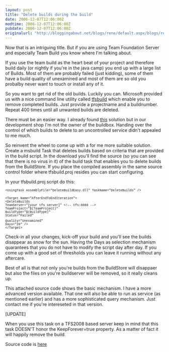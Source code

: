 ```yaml
---
layout: post
title: "Delete builds during the build"
date: 2006-12-07T12:06:00Z
modtime: 2006-12-07T12:06:00Z
pubdate: 2006-12-07T12:06:00Z
originalurl: "http://bloggingabout.net/blogs/rene/default.aspx/blogs/rene/archive/2006/12/07/Delete-builds-during-the-build.aspx"
---
```



<p>Now that is an intriguing title. But if you are using Team Foundation Server and especially Team Build you know where I'm talking about.</p><p>If you use the team build as the heart beat of your project and therefore build daily (or nightly if you're in the java camp) you end up with a large list of Builds. Most of them are probably failed (just kidding), some of them have a build quality of unexamined and most of them are so old you probalby never want to touch or install any of it.</p><p>So you want to get rid of the old builds. Luckily you can. Microsoft provided us with a nice command line utility called <a href="http://msdn2.microsoft.com/en-us/library/aa337656(VS.80).aspx" target="_blank">tfsbuild</a> which enable you to remove completed builds. Just provide a projectname and a buildnumber. Repeat 400 times until all unwanted builds are deleted.</p><p>There must be an easier way. I already found <a href="http://notgartner.wordpress.com/2006/05/22/release-build-clean-up-service-for-team-foundation-server/" target="_blank">this</a> solution but in our development shop I'm not the owner of the buildbox. Handing over the control of which builds to delete to an uncontrolled service didn't appealed to me much.</p><p>So reinvent the wheel to come up with a for me more suitable solution. Create a msbuild Task that deletes builds based on criteria that are provided in the build script. In the download you'll find the source (so you can see that there is no virus in it) of the build task that enables you to delete builds from the BuildStore. If you place the compiled assembly in the same source control folder where tfsbuild.proj resides you can start configuring.</p><p>In your tfsbuild.proj script do this:</p><p><span style="font-size: x-small; font-family: Courier New;">&lt;UsingTask AssemblyFile="DeleteBuildEasy.dll" TaskName="DeleteBuilds" /&gt;</span></p><p><span style="font-size: x-small; font-family: Courier New;">&lt;Target Name="AfterEndToEndIteration"&gt;
<br />
&lt;DeleteBuilds
<br /></span><span style="font-size: x-small; font-family: Courier New;">TeamServer="[your tfs server]" &lt;!-- tfs:8080 --&gt;
<br />
TeamProject="$(TeamProject)"
<br />
BuildType="$(BuildType)"
<br />
Status="Failed"
<br />
Quality="Unexamined"</span><span><br /><span style="font-size: x-small; font-family: Courier New;">Days="20" /&gt;
<br />
&lt;/Target&gt;</span></span></p><p>Check-in all your changes, kick-off your build and you'll see the builds disappear as snow for the sun. Having the Days as selection mechanism quarantees that you do not have to modify the script day after day. If you come up with a good set of thresholds you can leave it running without any aftercare.</p><p>Best of all is that not only you're builds from the BuildStore will disappaer but also the files on you're buildserver will be removed, so it really cleans up.</p><p>This attached source code shows the basic mechanism. I have a more advanced version available. That one will also be able to run as service (as mentioned earlier) and has a more sophisticated query mechanism. Just contact me if you're intereseted in that version.</p><p>[UPDATE]</p><p>When you use this task on a TFS2008 based server keep in mind that this task DOESN'T honor the KeepForever=true property. As a matter of fact it will happily remove the build.</p><p>Source code is <a href="/cfs-file.ashx/__key/CommunityServer.Blogs.Components.WeblogFiles/rene.src/DeleteBuildsEasy_2D00_Source.zip" title="source code">here</a></p>
